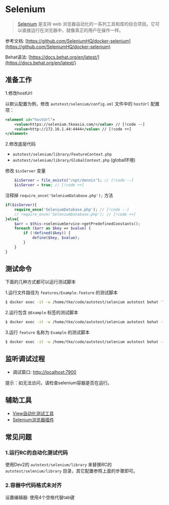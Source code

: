 # Selenium

> [Selenium](https://www.selenium.dev/zh-cn/) 是支持 web 浏览器自动化的一系列工具和库的综合项目。它可以直接运行在浏览器中，就像真正的用户在操作一样。

参考文档: [https://github.com/SeleniumHQ/docker-selenium](https://github.com/SeleniumHQ/docker-selenium)

Behat语法: [https://docs.behat.org/en/latest/](https://docs.behat.org/en/latest/)

## 准备工作

1.修改hostUrl

以默认配置为例，修改 `autotest/selenium/config.xml` 文件中的 `hostUrl` 配置项：

```xml
<element id="hostUrl">
	<value>https://selenium.tkeasia.com/</value> // [!code --]
    <value>http://172.16.1.44:4444</value> // [!code ++]
</element>
```

2.修改底层代码

- `autotest/selenium/library/FeatureContext.php`
- `autotest/selenium/library/GlobalContext.php` (global环境)

修改 `$isServer` 变量
```php
    $isServer = file_exists("/opt/dennis"); // [!code --]
    $isServer = true; // [!code ++]
```

注释掉 `require_once('SeleniumDatabase.php');` 方法
```php
if($isServer){
    require_once('SeleniumDatabase.php'); // [!code --]
    // require_once('SeleniumDatabase.php'); // [!code ++]
}else{
    $arr = $this->seleniumService->getPredefinedConstants();
    foreach ($arr as $key => $value) {
        if (!defined($key)) {
            define($key, $value);
        }
    }
}
```

## 测试命令

下面的几种方式都可以运行测试脚本

1.运行文件路径为 `features/Example.feature` 的测试脚本
```sh
$ docker exec -it -w /home/tke/code/autotest/selenium autotest behat 'features/Example.feature'
```

2.运行包含 `@Example` 标签的测试脚本
```sh
$ docker exec -it -w /home/tke/code/autotest/selenium autotest behat --tags 'Example'
```

3.运行 `feature` 名称为 `Example` 的测试脚本
```sh
$ docker exec -it -w /home/tke/code/autotest/selenium autotest behat --name 'Example'
```

## 监听调试过程

- 调试窗口: [http://localhost:7900](http://localhost:7900)

提示：如无法访问，请检查selenium容器是否在运行。

[//]: # (- 管理页面: [http://localhost:4444]&#40;http://localhost:4444&#41;)

## 辅助工具

- [View自动化测试工具](https://testsupport.tkeasia.com/)
- [Selenium浏览器插件](https://microsoftedge.microsoft.com/addons/detail/selenium-ide/ajdpfmkffanmkhejnopjppegokpogffp?hl=zh-CN)

## 常见问题

### 1.运行RC的自动化测试代码

使用Dev2的 `autotest/selenium/library` 来替换RC的 `autotest/selenium/library` 目录，其它配置参照上面的步骤即可。

### 2.容器中代码格式未对齐

设置编辑器: 使用4个空格代替tab键
